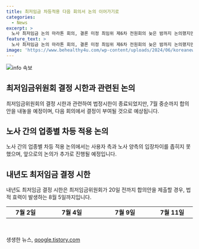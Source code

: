 ```yaml
---
title: 최저임금 차등적용 다음 회의서 논의 이어가기로
categories:
  - News
excerpt: >
  노사 최저임금 논의 마라톤 회의, 결론 미정 최임위 제6차 전원회의 늦은 밤까지 논의했지만 업종별 차등적용 여부에 대한 노사 대립으로 결론이 미뤄졌다. 다음 회의에서 추가 논의 예정이지만 법정시한은 이미 종료됨. 7월 중순까지 합의안 제출 시 효력 발휘. 최저임금 수준 관련 최초제시안도 이목. 다음 회의는 7월 2일 예정. (150자)
feature_text: >
  노사 최저임금 논의 마라톤 회의, 결론 미정 최임위 제6차 전원회의 늦은 밤까지 논의했지만 업종별 차등적용 여부에 대한 노사 대립으로 결론이 미뤄졌다. 다음 회의에서 추가 논의 예정이지만 법정시한은 이미 종료됨. 7월 중순까지 합의안 제출 시 효력 발휘. 최저임금 수준 관련 최초제시안도 이목. 다음 회의는 7월 2일 예정. (150자)
image: 'https://www.behealthy4u.com/wp-content/uploads/2024/06/koreanews.jpg'
---
```


<p><img src="https://www.behealthy4u.com/wp-content/uploads/2024/06/koreanews.jpg" alt="info 속보" /></p>

<h2 data-ke-size="size26">최저임금위원회 결정 시한과 관련된 논의</h2>

<p data-ke-size="size16">최저임금위원회의 결정 시한과 관련하여 법정시한이 종료되었지만, 7월 중순까지 합의안을 내놓을 예정이며, 다음 회의에서 결정이 부여될 것으로 예상됩니다.</p>

<h2 data-ke-size="size26">노사 간의 업종별 차등 적용 논의</h2>

<p data-ke-size="size16">노사 간의 업종별 차등 적용 논의에서는 사용자 측과 노사 양측의 입장차이를 좁히지 못했으며, 앞으로의 논의가 추가로 진행될 예정입니다.</p>

<h2 data-ke-size="size26">내년도 최저임금 결정 시한</h2>

<p data-ke-size="size16">내년도 최저임금 결정 시한은 최저임금위원회가 20일 전까지 합의안을 제출할 경우, 법적 효력이 발생하는 8월 5일까지입니다.</p>

<table>
  <colgroup>
    <col width="138" />
    <col width="205" />
    <col width="202" />
    <col width="146" />
  </colgroup>
  <tbody>
    <tr>
      <td style="text-align: center; width: 138px; height: 17px;"><b>7월 2일</b></td>
      <td style="text-align: center; width: 205px; height: 17px;"><b>7월 4일</b></td>
      <td style="text-align: center; width: 202px; height: 17px;"><b>7월 9일</b></td>
      <td style="text-align: center; width: 146px; height: 17px;"><b>7월 11일</b></td>
    </tr>
  </tbody>
</table>

<p data-ke-size="size16">&nbsp;</p>
생생한 뉴스, <a href="https://qoogle.tistory.com" rel="dofollow">qoogle.tistory.com</a>


